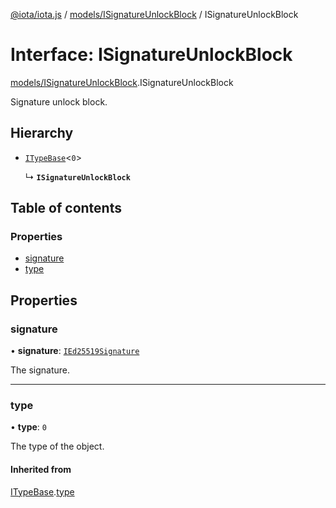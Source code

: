 [@iota/iota.js](../README.md) / [models/ISignatureUnlockBlock](../modules/models_isignatureunlockblock.md) / ISignatureUnlockBlock

# Interface: ISignatureUnlockBlock

[models/ISignatureUnlockBlock](../modules/models_isignatureunlockblock.md).ISignatureUnlockBlock

Signature unlock block.

## Hierarchy

- [`ITypeBase`](models_itypebase.itypebase.md)<``0``\>

  ↳ **`ISignatureUnlockBlock`**

## Table of contents

### Properties

- [signature](models_isignatureunlockblock.isignatureunlockblock.md#signature)
- [type](models_isignatureunlockblock.isignatureunlockblock.md#type)

## Properties

### signature

• **signature**: [`IEd25519Signature`](models_ied25519signature.ied25519signature.md)

The signature.

___

### type

• **type**: ``0``

The type of the object.

#### Inherited from

[ITypeBase](models_itypebase.itypebase.md).[type](models_itypebase.itypebase.md#type)
